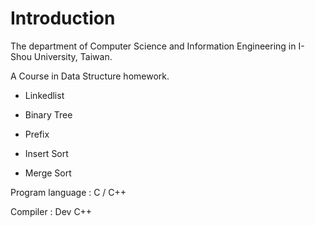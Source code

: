 # Introduction

The department of Computer Science and Information Engineering in I-Shou University, Taiwan.

A Course in Data Structure homework.

- Linkedlist

- Binary Tree

- Prefix

- Insert Sort

- Merge Sort

Program language : C / C++

Compiler : Dev C++
